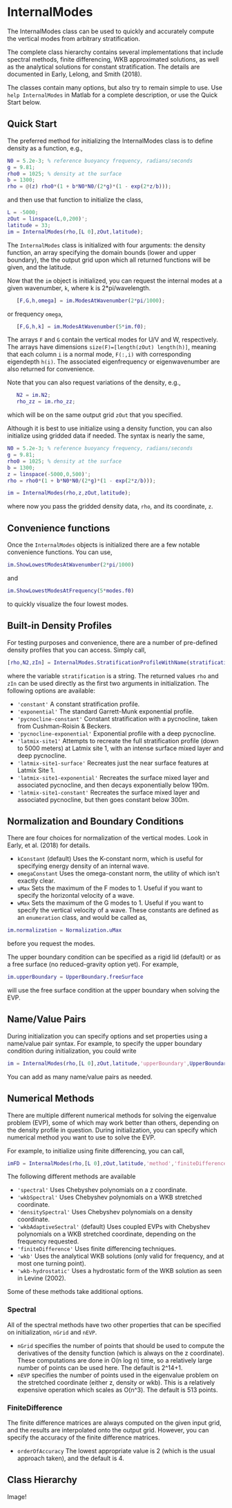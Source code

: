 InternalModes
==============

The InternalModes class can be used to quickly and accurately compute the vertical modes from arbitrary stratification.

The complete class hierarchy contains several implementations that include spectral methods, finite differencing, WKB approximated solutions, as well as the analytical solutions for constant stratification. The details are documented in Early, Lelong, and Smith (2018).

The classes contain many options, but also try to remain simple to use. Use `help InternalModes` in Matlab for a complete description, or use the Quick Start below.

Quick Start
------------

The preferred method for initializing the InternalModes class is to define density as a function, e.g.,
```matlab
N0 = 5.2e-3; % reference buoyancy frequency, radians/seconds
g = 9.81;
rho0 = 1025; % density at the surface
b = 1300;
rho = @(z) rho0*(1 + b*N0*N0/(2*g)*(1 - exp(2*z/b)));
```
and then use that function to initialize the class,
```matlab
L = -5000;
zOut = linspace(L,0,200)';
latitude = 33;
im = InternalModes(rho,[L 0],zOut,latitude);
```
The `InternalModes` class is initialized with four arguments: the density function, an array specifying the domain bounds (lower and upper boundary), the the output grid upon which all returned functions will be given, and the latitude.

Now that the `im` object is initialized, you can request the internal modes at a given wavenumber, `k`, where k is 2*pi/wavelength.
```matlab
   [F,G,h,omega] = im.ModesAtWavenumber(2*pi/1000);
   ```
or frequency `omega`,
```matlab
   [F,G,h,k] = im.ModesAtWavenumber(5*im.f0);
   ```
The arrays `F` and `G` contain the vertical modes for U/V and W, respectively. The arrays have dimensions `size(F)=[length(zOut) length(h)]`, meaning that each column `i` is a normal mode, `F(:,i)` with corresponding eigendepth `h(i)`. The associated eigenfrequency or eigenwavenumber are also returned for convenience.

Note that you can also request variations of the density, e.g.,
```matlab
   N2 = im.N2;
   rho_zz = im.rho_zz;
   ```
which will be on the same output grid `zOut` that you specified.


Although it is best to use initialize using a density function, you can also initialize using gridded data if needed. The syntax is nearly the same,
```matlab
N0 = 5.2e-3; % reference buoyancy frequency, radians/seconds
g = 9.81;
rho0 = 1025; % density at the surface
b = 1300;
z = linspace(-5000,0,500)';
rho = rho0*(1 + b*N0*N0/(2*g)*(1 - exp(2*z/b)));

im = InternalModes(rho,z,zOut,latitude);
```
where now you pass the gridded density data, `rho`, and its coordinate, `z`.

Convenience functions
------------
Once the `InternalModes` objects is initialized there are a few notable convenience functions. You can use,
```matlab
im.ShowLowestModesAtWavenumber(2*pi/1000)
```
and

```matlab
im.ShowLowestModesAtFrequency(5*modes.f0)
```
to quickly visualize the four lowest modes.


Built-in Density Profiles
------------

For testing purposes and convenience, there are a number of pre-defined density profiles that you can access. Simply call,
```matlab
[rho,N2,zIn] = InternalModes.StratificationProfileWithName(stratification)
```
where the variable `stratification` is a string. The returned values `rho` and `zIn` can be used directly as the first two arguments in initialization. The following options are available:
 - `'constant'` A constant stratification profile.
 - `'exponential'` The standard Garrett-Munk exponential profile.
 - `'pycnocline-constant'` Constant stratification with a pycnocline, taken from Cushman-Roisin & Beckers.
 - `'pycnocline-exponential'` Exponential profile with a deep pycnocline.
 - `'latmix-site1'` Attempts to recreate the full stratification profile (down to 5000 meters) at Latmix site 1, with an intense surface mixed layer and deep pycnocline.
 - `'latmix-site1-surface'` Recreates just the near surface features at Latmix Site 1.
 - `'latmix-site1-exponential'` Recreates the surface mixed layer and associated pycnocline, and then decays exponentially below 190m.
  - `'latmix-site1-constant'` Recreates the surface mixed layer and associated pycnocline, but then goes constant below 300m.
  
Normalization and Boundary Conditions
-------------------
There are four choices for normalization of the vertical modes. Look in Early, et al. (2018) for details.
- `kConstant` (default) Uses the K-constant norm, which is useful for specifying energy density of an internal wave.
- `omegaConstant` Uses the omega-constant norm, the utility of which isn't exactly clear.
- `uMax` Sets the maximum of the F modes to 1. Useful if you want to specify the horizontal velocity of a wave.
- `wMax` Sets the maximum of the G modes to 1. Useful if you want to specify the vertical velocity of a wave.
These constants are defined as an `enumeration` class, and would be called as,
```matlab
im.normalization = Normalization.uMax
```
before you request the modes.

The upper boundary condition can be specified as a rigid lid (default) or as a free surface (no reduced-gravity option yet). For example,
```matlab
im.upperBoundary = UpperBoundary.freeSurface
```
will use the free surface condition at the upper boundary when solving the EVP.

Name/Value Pairs
-----------------
During initialization you can specify options and set properties using a name/value pair syntax. For example, to specify the upper boundary condition during initialization, you could write
```matlab
im = InternalModes(rho,[L 0],zOut,latitude,'upperBoundary',UpperBoundary.freeSurface);
```
You can add as many name/value pairs as needed.

Numerical Methods
---------------
There are multiple different numerical methods for solving the eigenvalue problem (EVP), some of which may work better than others, depending on the density profile in question. During initialization, you can specify which numerical method you want to use to solve the EVP.

For example, to initialize using finite differencing, you can call,
```matlab
imFD = InternalModes(rho,[L 0],zOut,latitude,'method','finiteDifference');
```

The following different methods are available
- `'spectral'` Uses Chebyshev polynomials on a z coordinate.
- `'wkbSpectral'` Uses Chebyshev polynomials on a WKB stretched coordinate.
- `'densitySpectral'` Uses Chebyshev polynomials on a density coordinate.
- `'wkbAdaptiveSectral'` (default) Uses coupled EVPs with Chebyshev polynomials on a WKB stretched coordinate, depending on the frequency requested.
- `'finiteDifference'` Uses finite differencing techniques.
- `'wkb'` Uses the analytical WKB solutions (only valid for frequency, and at most one turning point).
- `'wkb-hydrostatic'` Uses a hydrostatic form of the WKB solution as seen in Levine (2002).

Some of these methods take additional options.
### Spectral
All of the spectral methods have two other properties that can be specified on initialization, `nGrid` and `nEVP`.
- `nGrid` specifies the number of points that should be used to compute the derivatives of the density function (which is always on the z coordinate). These computations are done in O(n log n) time, so a relatively large number of points can be used here. The default is 2^14+1.
- `nEVP` specifies the number of points used in the eigenvalue problem on the stretched coordinate (either z, density or wkb). This is a relatively expensive operation which scales as O(n^3). The default is 513 points.

### FiniteDifference
The finite difference matrices are always computed on the given input grid, and the results are interpolated onto the output grid. However, you can specify the accuracy of the finite difference matrices.
- `orderOfAccuracy` The lowest appropriate value is 2 (which is the usual approach taken), and the default is 4.


Class Hierarchy
----------------

Image!

